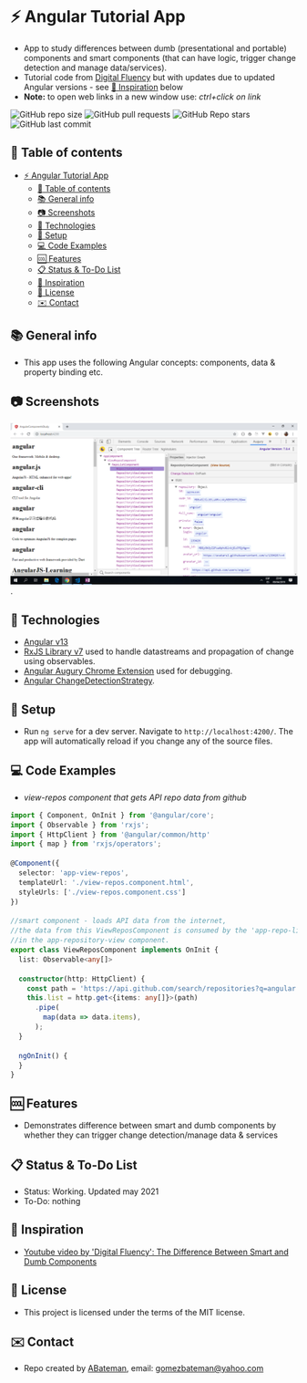 # :zap: Angular Tutorial App

* App to study differences between dumb (presentational and portable) components and smart components (that can have logic, trigger change detection and manage data/services).
* Tutorial code from [Digital Fluency](https://www.youtube.com/channel/UCYFd7Qy93YP7gPERnxP545A) but with updates due to updated Angular versions - see [:clap: Inspiration](#clap-inspiration) below
* **Note:** to open web links in a new window use: _ctrl+click on link_

![GitHub repo size](https://img.shields.io/github/repo-size/AndrewJBateman/angular-components-study?style=plastic)
![GitHub pull requests](https://img.shields.io/github/issues-pr/AndrewJBateman/angular-components-study?style=plastic)
![GitHub Repo stars](https://img.shields.io/github/stars/AndrewJBateman/angular-components-study?style=plastic)
![GitHub last commit](https://img.shields.io/github/last-commit/AndrewJBateman/angular-components-study?style=plastic)

## :page_facing_up: Table of contents

* [:zap: Angular Tutorial App](#zap-angular-tutorial-app)
  * [:page_facing_up: Table of contents](#page_facing_up-table-of-contents)
  * [:books: General info](#books-general-info)
  * [:camera: Screenshots](#camera-screenshots)
  * [:signal_strength: Technologies](#signal_strength-technologies)
  * [:floppy_disk: Setup](#floppy_disk-setup)
  * [:computer: Code Examples](#computer-code-examples)
  * [:cool: Features](#cool-features)
  * [:clipboard: Status & To-Do List](#clipboard-status--to-do-list)
  * [:clap: Inspiration](#clap-inspiration)
  * [:file_folder: License](#file_folder-license)
  * [:envelope: Contact](#envelope-contact)

## :books: General info

* This app uses the following Angular concepts: components, data & property binding etc.

## :camera: Screenshots

![Example screenshot](./img/list-angular-repos.png).

## :signal_strength: Technologies

* [Angular v13](https://angular.io/)
* [RxJS Library v7](https://angular.io/guide/rx-library) used to handle datastreams and propagation of change using observables.
* [Angular Augury Chrome Extension](https://chrome.google.com/webstore/detail/augury/elgalmkoelokbchhkhacckoklkejnhcd) used for debugging.
* [Angular ChangeDetectionStrategy](https://angular.io/api/core/ChangeDetectionStrategy).

## :floppy_disk: Setup

* Run `ng serve` for a dev server. Navigate to `http://localhost:4200/`. The app will automatically reload if you change any of the source files.

## :computer: Code Examples

* _view-repos component that gets API repo data from github_

```typescript
import { Component, OnInit } from '@angular/core';
import { Observable } from 'rxjs';
import { HttpClient } from '@angular/common/http'
import { map } from 'rxjs/operators';

@Component({
  selector: 'app-view-repos',
  templateUrl: './view-repos.component.html',
  styleUrls: ['./view-repos.component.css']
})

//smart component - loads API data from the internet,
//the data from this ViewReposComponent is consumed by the 'app-repo-list'
//in the app-repository-view component.
export class ViewReposComponent implements OnInit {
  list: Observable<any[]>

  constructor(http: HttpClient) {
    const path = 'https://api.github.com/search/repositories?q=angular';
    this.list = http.get<{items: any[]}>(path)
      .pipe(
        map(data => data.items),
      );
  }

  ngOnInit() {
  }
}
```

## :cool: Features

* Demonstrates difference between smart and dumb components by whether they can trigger change detection/manage data & services

## :clipboard: Status & To-Do List

* Status: Working. Updated may 2021
* To-Do: nothing

## :clap: Inspiration

* [Youtube video by 'Digital Fluency': The Difference Between Smart and Dumb Components](https://www.youtube.com/watch?v=r9vhfsnOb9o)

## :file_folder: License

* This project is licensed under the terms of the MIT license.

## :envelope: Contact

* Repo created by [ABateman](https://github.com/AndrewJBateman), email: gomezbateman@yahoo.com
